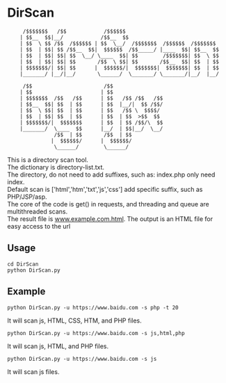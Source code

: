 # DirScan

         /$$$$$$$   /$$            /$$$$$$                               
        | $$__  $$|__/            /$$__  $$                              
        | $$  \ $$ /$$  /$$$$$$ | $$  \__/  /$$$$$$$  /$$$$$$  /$$$$$$$ 
        | $$  | $$| $$ /$$__  $$|  $$$$$$  /$$_____/ |____  $$| $$__  $$
        | $$  | $$| $$| $$  \__/ \____  $$| $$        /$$$$$$$| $$  \ $$
        | $$  | $$| $$| $$       /$$  \ $$| $$       /$$__  $$| $$  | $$
        | $$$$$$$/| $$| $$      |  $$$$$$/|  $$$$$$$|  $$$$$$$| $$  | $$
        |_______/ |__/|__/       \______/  \_______/ \_______/|__/  |__/

         /$$                       /$$                                  
        | $$                      | $$                                  
        | $$$$$$$  /$$   /$$      | $$   /$$ /$$   /$$                  
        | $$__  $$| $$  | $$      | $$  |__/|  $$ /$$/                  
        | $$  \ $$| $$  | $$      | $$   /$$ \  $$$$/                   
        | $$  | $$| $$  | $$      | $$  | $$  >$$  $$                   
        | $$$$$$$/|  $$$$$$$      | $$  | $$ /$$/\  $$                  
        |_______/  \____  $$      |__/  | $$|__/  \__/                  
                   /$$  | $$       /$$  | $$                            
                  |  $$$$$$/      |  $$$$$$/                            
                   \______/        \______/

This is a directory scan tool.<br>
The dictionary is directory-list.txt. <br>
The directory, do not need to add suffixes, such as: index.php only need index.<br>
Default scan is ['html','htm','txt','js','css'] add specific suffix, such as PHP/JSP/asp. <br>
The core of the code is get() in requests, and threading and queue are multithreaded scans. <br>
The result file is www.example.com.html.  The output is an HTML file for easy access to the url<br>

## Usage

```shell
cd DirScan
python DirScan.py
```

## Example

```shell
python DirScan.py -u https://www.baidu.com -s php -t 20
```
It will scan js, HTML, CSS, HTM, and PHP files.

```shell
python DirScan.py -u https://www.baidu.com -s js,html,php
```
It will scan js, HTML, and PHP files.

```shell
python DirScan.py -u https://www.baidu.com -s js
```
It will scan js files.